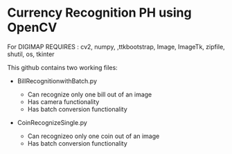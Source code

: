 # Currency Recognition PH using OpenCV
 For DIGIMAP
REQUIRES : cv2, numpy, ,ttkbootstrap, Image, ImageTk, zipfile, shutil, os, tkinter

This github contains two working files:
- BillRecognitionwithBatch.py
   - Can recognize only one bill out of an image
   - Has camera functionality
   - Has batch conversion functionality
     
- CoinRecognizeSingle.py
   - Can recognizeo only one coin out of an image
   - Has batch conversion functionality
